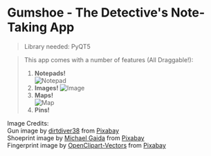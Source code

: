 # Gumshoe - The Detective's Note-Taking App

>Library needed: PyQT5

>This app comes with a number of features (All Draggable!):
>1. **Notepads!**  
![Notepad](https://github.com/Joshua-E-Weinstein/Hackathon/blob/main/Resources/Images/Notepad%20Example.png)
>2. **Images!**
![Image](https://github.com/Joshua-E-Weinstein/Hackathon/blob/main/Resources/Images/Image%20Example.png)
>3. **Maps!**  
![Map](https://github.com/Joshua-E-Weinstein/Hackathon/blob/main/Resources/Images/Map%20Example.png)
>4. **Pins!**  

Image Credits:  
Gun image by <a href="https://pixabay.com/users/dirtdiver38-2109394/?utm_source=link-attribution&amp;utm_medium=referral&amp;utm_campaign=image&amp;utm_content=3149414">dirtdiver38</a> from <a href="https://pixabay.com/?utm_source=link-attribution&amp;utm_medium=referral&amp;utm_campaign=image&amp;utm_content=3149414">Pixabay</a>  
Shoeprint image by <a href="https://pixabay.com/users/michaelgaida-652234/?utm_source=link-attribution&amp;utm_medium=referral&amp;utm_campaign=image&amp;utm_content=3482282">Michael Gaida</a> from <a href="https://pixabay.com/?utm_source=link-attribution&amp;utm_medium=referral&amp;utm_campaign=image&amp;utm_content=3482282">Pixabay</a>  
Fingerprint image by <a href="https://pixabay.com/users/openclipart-vectors-30363/?utm_source=link-attribution&amp;utm_medium=referral&amp;utm_campaign=image&amp;utm_content=150159">OpenClipart-Vectors</a> from <a href="https://pixabay.com/?utm_source=link-attribution&amp;utm_medium=referral&amp;utm_campaign=image&amp;utm_content=150159">Pixabay</a>

